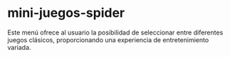 # mini-juegos-spider
Este menú ofrece al usuario la posibilidad de seleccionar entre diferentes juegos clásicos, proporcionando una experiencia de entretenimiento variada.
